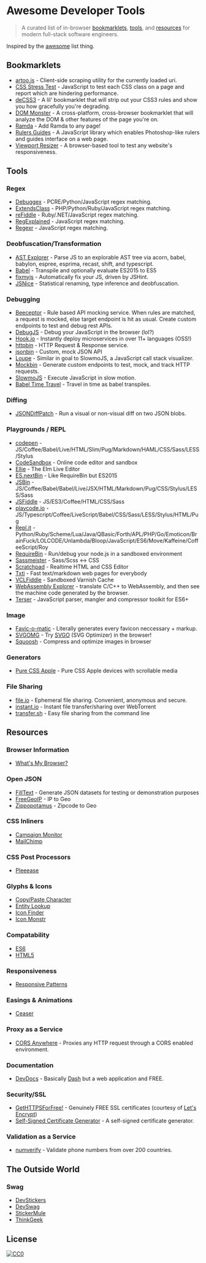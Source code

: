 # Awesome Developer Tools

> A curated list of in-browser [bookmarklets](#bookmarklets), [tools](#tools), and [resources](#resources) for modern full-stack software engineers.

Inspired by the [awesome](https://github.com/sindresorhus/awesome) list thing.

## Bookmarklets

- [artoo.js](https://medialab.github.io/artoo/) - Client-side scraping utility for the currently loaded uri.
- [CSS Stress Test](https://github.com/andyedinborough/stress-css) - JavaScript to test each CSS class on a page and report which are hindering performance.
- [deCSS3](https://github.com/davatron5000/deCSS3/) - A lil' bookmarklet that will strip out your CSS3 rules and show you how gracefully you're degrading.
- [DOM Monster](http://mir.aculo.us/dom-monster/) - A cross-platform, cross-browser bookmarklet that will analyze the DOM & other features of the page you're on.
- [Ramda](https://github.com/ramda/ramda/blob/master/BOOKMARKLET.md) - Add Ramda to any page!
- [Rulers Guides](http://mark-rolich.github.io/RulersGuides.js/) - A JavaScript library which enables Photoshop-like rulers and guides interface on a web page.
- [Viewport Resizer](http://lab.maltewassermann.com/viewport-resizer/) - A browser-based tool to test any website's responsiveness.

## Tools

### Regex

- [Debuggex](https://www.debuggex.com/) - PCRE/Python/JavaScript regex matching.
- [ExtendsClass](https://extendsclass.com/regex-tester.html) - PHP/Python/Ruby/JavaScript regex matching.
- [reFiddle](http://refiddle.com/) - Ruby/.NET/JavaScript regex matching.
- [RegExplained](http://leaverou.github.io/regexplained/) - JavaScript regex matching.
- [Regexr](http://www.regexr.com/) - JavaScript regex matching.

### Deobfuscation/Transformation

- [AST Explorer](http://astexplorer.net/) - Parse JS to an explorable AST tree via acorn, babel, babylon, espree, esprima, recast, shift, and typescript.
- [Babel](https://babeljs.io/repl/) - Transpile and optionally evaluate ES2015 to ES5
- [fixmyjs](http://goatslacker.github.io/fixmyjs.com/) - Automatically fix your JS, driven by JSHint.
- [JSNice](http://www.jsnice.org/) - Statistical renaming, type inference and deobfuscation.

### Debugging

- [Beeceptor](http://beeceptor.com/) - Rule based API mocking service. When rules are matched, a request is mocked, else target endpoint is hit as usual. Create custom endpoints to test and debug rest APIs.
- [DebugJS](http://debugjs.com/) - Debug your JavaScript in the browser (lol?)
- [Hook.io](https://hook.io/) - Instantly deploy microservices in over 11+ languages (OSS!)
- [httpbin](http://httpbin.org/) - HTTP Request & Response service.
- [jsonbin](https://jsonbin.io/) - Custom, mock JSON API
- [Loupe](http://latentflip.com/loupe/) - Similar in goal to SlowmoJS, a JavaScript call stack visualizer.
- [Mockbin](http://mockbin.com/) - Generate custom endpoints to test, mock, and track HTTP requests.
- [SlowmoJS](http://toolness.github.io/slowmo-js/) - Execute JavaScript in slow motion.
- [Babel Time Travel](https://babel-time-travel.boopathi.in/) - Travel in time as babel transpiles.

### Diffing

- [JSONDiffPatch](https://benjamine.github.io/jsondiffpatch/demo/index.html) - Run a visual or non-visual diff on two JSON blobs.

### Playgrounds / REPL

- [codepen](http://codepen.io/) - JS/Coffee/Babel/Live/HTML/Slim/Pug/Markdown/HAML/CSS/Sass/LESS/Stylus
- [CodeSandbox](https://codesandbox.io/s/new) - Online code editor and sandbox
- [Ellie](https://ellie-app.com/) - The Elm Live Editor
- [ES.nextBin](http://esnextb.in/) - Like RequireBin but ES2015
- [JSBin](http://jsbin.com/) - JS/Coffee/Babel/Babel/Live/JSX/HTML/Markdown/Pug/CSS/Stylus/LESS/Sass
- [JSFiddle](http://jsfiddle.net/) - JS/ES3/Coffee/HTML/CSS/Sass
- [playcode.io](https://playcode.io/) - JS/Typescript/Coffee/LiveScript/Babel/CSS/Sass/LESS/Stylus/HTML/Pug
- [Repl.it](http://repl.it/) - Python/Ruby/Scheme/Lua/Java/QBasic/Forth/APL/PHP/Go/Emoticon/BrainFuck/LOLCODE/Unlambda/Bloop/JavaScript/ES6/Move/Kaffeine/CoffeeScript/Roy
- [RequireBin](http://requirebin.com/) - Run/debug your node.js in a sandboxed environment
- [Sassmeister](http://sassmeister.com/) - Sass/Scss <-> CSS
- [Scratchpad](http://scratchpad.io/) - Realtime HTML and CSS Editor
- [Txti](http://txti.es/) - Fast text/markdown web pages for everybody
- [VCLFiddle](http://www.vclfiddle.net/) - Sandboxed Varnish Cache
- [WebAssembly Explorer](https://mbebenita.github.io/WasmExplorer/) - translate C/C++ to WebAssembly, and then see the machine code generated by the browser.
- [Terser](https://try.terser.org/) - JavaScript parser, mangler and compressor toolkit for ES6+

### Image

- [Favic-o-matic](http://www.favicomatic.com/) - Literally generates every favicon neccessary + markup.
- [SVGOMG](https://jakearchibald.github.io/svgomg/) - Try [SVGO](https://github.com/svg/svgo) (SVG Optimizer) in the browser!
- [Squoosh](https://squoosh.app/) - Compress and optimize images in browser

### Generators

- [Pure CSS Apple](http://purecssapple.com/) - Pure CSS Apple devices with scrollable media

### File Sharing

- [file.io](https://www.file.io/) - Ephemeral file sharing. Convenient, anonymous and secure.
- [instant.io](https://instant.io/) - Instant file transfer/sharing over WebTorrent
- [transfer.sh](https://transfer.sh/) - Easy file sharing from the command line

## Resources

### Browser Information

- [What's My Browser?](http://www.whatsmybrowser.org/)

### Open JSON

- [FillText](http://filltext.com/) - Generate JSON datasets for testing or demonstration purposes
- [FreeGeoIP](http://freegeoip.net/json/127.0.0.1) - IP to Geo
- [Zippopotamus](http://zippopotam.us/) - Zipcode to Geo

### CSS Inliners

- [Campaign Monitor](http://inliner.cm/)
- [MailChimp](http://templates.mailchimp.com/resources/inline-css/)

### CSS Post Processors

- [Pleeease](http://pleeease.io/play/)

### Glyphs & Icons

- [Copy/Paste Character](http://copypastecharacter.com/)
- [Entity Lookup](http://entity-lookup.leftlogic.com/)
- [Icon Finder](https://www.iconfinder.com/)
- [Icon Monstr](http://iconmonstr.com/)

### Compatability

- [ES6](http://kangax.github.io/compat-table/es6/)
- [HTML5](http://html5please.com/)

### Responsiveness

- [Responsive Patterns](http://bradfrost.github.io/this-is-responsive/patterns.html)

### Easings & Animations

- [Ceaser](http://matthewlein.com/ceaser/)

### Proxy as a Service

- [CORS Anywhere](https://cors-anywhere.herokuapp.com/) - Proxies any HTTP request through a CORS enabled environment.

### Documentation

- [DevDocs](http://devdocs.io/) - Basically [Dash](https://kapeli.com/dash) but a web application and FREE.

### Security/SSL

- [GetHTTPSForFree!](https://gethttpsforfree.com/) - Genuinely FREE SSL certificates (courtesy of [Let's Encrypt](https://letsencrypt.org/))
- [Self-Signed Certificate Generator](http://selfsignedcertificate.com/) - A self-signed certificate generator.

### Validation as a Service

- [numverify](https://numverify.com/) - Validate phone numbers from over 200 countries.

## The Outside World

### Swag

- [DevStickers](http://devstickers.com/)
- [DevSwag](http://devswag.com/)
- [StickerMule](https://www.stickermule.com/marketplace/collections/open-source-stickers/)
- [ThinkGeek](http://thinkgeek.com/)

## License

[![CC0](http://i.creativecommons.org/p/zero/1.0/88x31.png)](http://creativecommons.org/publicdomain/zero/1.0/)

